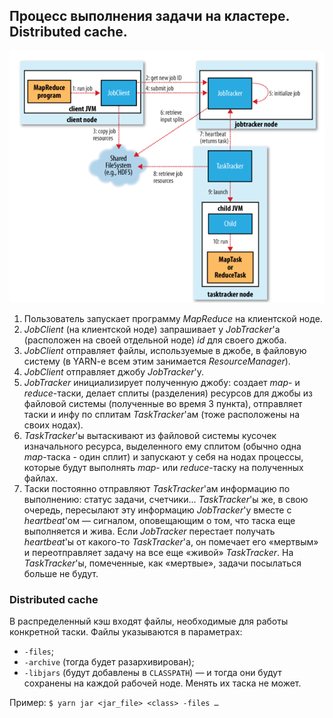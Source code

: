 ## Процесс выполнения задачи на кластере. Distributed cache.

![Выполнение задачи](images/job.png "Выполнение задачи")

1. Пользователь запускает программу _MapReduce_ на клиентской ноде.
1. _JobClient_ (на клиентской ноде) запрашивает у _JobTracker_'а (расположен на своей отдельной ноде) _id_ для своего джоба.
1. _JobClient_ отправляет файлы, используемые в джобе, в файловую систему (в YARN-e всем этим занимается _ResourceManager_).
1. _JobClient_ отправляет джобу _JobTracker_'у.
1. _JobTracker_ инициализирует полученную джобу: создает _map_- и _reduce_-таски, делает сплиты (разделения) ресурсов для джобы из файловой системы (полученные во время 3 пункта), отправляет таски и инфу по сплитам _TaskTracker_'ам (тоже расположены на своих нодах).
1. _TaskTracker_'ы вытаскивают из файловой системы кусочек изначального ресурса, выделенного ему сплитом (обычно одна _map_-таска - один сплит) и запускают у себя на нодах процессы, которые будут выполнять _map_- или _reduce_-таску на полученных файлах.
1. Таски постоянно отправляют _TaskTracker_'ам информацию по выполнению: статус задачи, счетчики... _TaskTracker_'ы же, в свою очередь, пересылают эту информацию _JobTracker_'у вместе с _heartbeat_'ом — сигналом, оповещающим о том, что таска еще выполняется и жива. Если _JobTracker_ перестает получать _heartbeat_'ы от какого-то _TaskTracker_'а, он помечает его «мертвым» и переотправляет задачу на все еще «живой» _TaskTracker_. На _TaskTracker_'ы, помеченные, как «мертвые», задачи посылаться больше не будут.

### Distributed cache

В распределенный кэш входят файлы, необходимые для работы конкретной таски. Файлы указываются в параметрах:
  * `-files`;
  * `-archive` (тогда будет разархивирован);
  * `-libjars` (будут добавлены в `CLASSPATH`) —
и тогда они будут сохранены на каждой рабочей ноде. Менять их таска не может.

Пример: `$ yarn jar <jar_file> <class> -files …`
